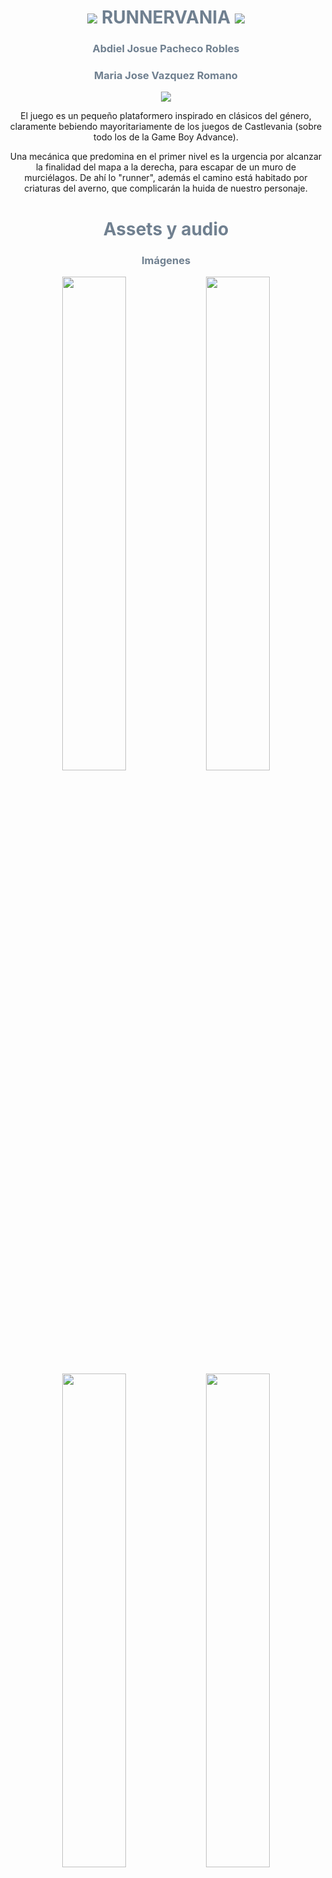 <h1 align="center" style="font-weight:bold;">
  <img src="https://media.tenor.com/SrQO6J_VT-4AAAAj/cemetery-divider.gif" /> 
  <span style="color:#708090;">RUNNERVANIA</span>
  <img src="https://media.tenor.com/SrQO6J_VT-4AAAAj/cemetery-divider.gif" />
</h1>

<h3 align="center" style="color:#708090;">Abdiel Josue Pacheco Robles</h3>
<h3 align="center" style="color:#708090;">Maria Jose Vazquez Romano</h3>

<p align="center">
  <img src="https://media1.tenor.com/m/DqyyEmRmJK0AAAAC/flowers-cherry-blossom.gif" />
</p>

<div align="center">
  <p>El juego es un pequeño plataformero inspirado en clásicos del género, claramente bebiendo mayoritariamente de los juegos de Castlevania (sobre todo los de la Game Boy Advance).</p>
  <p>Una mecánica que predomina en el primer nivel es la urgencia por alcanzar la finalidad del mapa a la derecha, para escapar de un muro de murciélagos. De ahí lo "runner", además el camino está habitado por criaturas del averno, que complicarán la huida de nuestro personaje.</p>
</div>

<h1 align="center" style="font-weight:bold; color:#708090;">Assets y audio</h1>

<h3 align="center" style="color:#708090;">Imágenes</h3>
<p align="center">
  <img src="https://img.itch.zone/aW1hZ2UvNDI4MDMyLzIxMzkwODkucG5n/original/3XaCEY.png" width="45%"/>
  <img src="https://img.itch.zone/aW1hZ2UvNDI4MDMyLzEwNjU4ODYzLnBuZw==/original/DTf%2FAx.png" width="45%"/>
  <img src="https://img.itch.zone/aW1hZ2UvNjQ4MjgvMjkzMDYyLnBuZw==/original/NAoaas.png" width="45%"/>
  <img src="https://img.itch.zone/aW1hZ2UvNDcyNzM1LzI0MjM2MTkucG5n/original/NQR89B.png" width="45%"/>
  <img src="https://img.itch.zone/aW1hZ2UvNDcyNzM1LzI0MjM2MjIucG5n/original/3yoH1G.png" width="45%"/>
  <img src="https://img.itch.zone/aW1hZ2UvMjYwNTg5Mi8yMDQxNTAxNy5naWY=/original/76cylp.gif" width="45%"/>
</p>

<h3 align="center" style="color:#708090;">Música</h3>
<div align="center">
  <a href="https://youtu.be/D4uq8p8p_5I"><img src="https://img.youtube.com/vi/D4uq8p8p_5I/mqdefault.jpg" alt="Canción 1" width="30%"/></a>
  <a href="https://youtu.be/4fu68WjVJ0o"><img src="https://img.youtube.com/vi/4fu68WjVJ0o/mqdefault.jpg" alt="Canción 2" width="30%"/></a>
  <a href="https://youtu.be/wYCdL1TENBI"><img src="https://img.youtube.com/vi/wYCdL1TENBI/mqdefault.jpg" alt="Canción 3" width="30%"/></a>
</div>

<div align="center">
  <p>Niveles //////// Fin de nivel /////// Game Over</p>
</div>

<h1 align="center" style="font-weight:bold; color:#708090;">Escenas</h1>

<h1 align="center" style="font-weight:bold; color:#708090;">Códigos relevantes</h1>

<details>
  <summary style="color:#708090;">Código del personaje</summary>
  
  Aquí va el contenido que quieres ocultar.
  
  Puede ser texto, código, imágenes, etc.
</details>

<p align="center">
  <img src="https://media.tenor.com/bhxZ5O_Xnq8AAAAj/page-divider-glittery.gif" />
</p>

<details>
  <summary style="color:#708090;">Código de los enemigos</summary>
  
  Aquí va el contenido que quieres ocultar.
  
  Puede ser texto, código, imágenes, etc.
</details>

<p align="center">
  <img src="https://media.tenor.com/bhxZ5O_Xnq8AAAAj/page-divider-glittery.gif" />
</p>

<details>
  <summary style="color:#708090;">Misceláneos</summary>
  
  Aquí va el contenido que quieres ocultar.
  
  Puede ser texto, código, imágenes, etc.
</details>

<h1 align="center" style="font-weight:bold; color:#708090;">Dificultades</h1>

<div align="center">
  <p><strong>Maria Romano:</strong> Tuve dificultad en ejecutar errores, el juego "colisionó" tres veces y tuve que repararlo desde la git bash, tuve dificultad en saber cual era ese error y trabajé en el toda la tarde.</p>
  <p>Al igual que al poner el contador tuve un poco de problemas pues no las agarraba y vi que estaba poniendo mal una función.</p>
  
  <p><strong>Abdiel Pacheco:</strong> Yo tuve dificultades en las conexiones de tipo señal, además en un par de ocasiones parecía que el personaje se salía de la clase "jugador" aún cuando estaba declarado directamente en su código y en el editor de Godot.</p>
</div>

<h1 align="center" style="font-weight:bold; color:#708090;">Conclusión</h1>


<p align="center">
  <img src="https://media1.tenor.com/m/bmxrC5x1kX8AAAAd/taykumix-divider.gif" />
</p>
